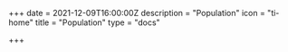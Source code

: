 +++
date = 2021-12-09T16:00:00Z
description = "Population"
icon = "ti-home"
title = "Population"
type = "docs"

+++
